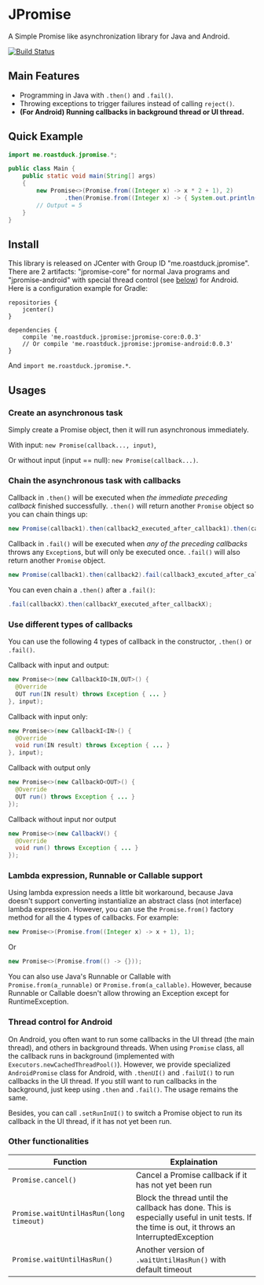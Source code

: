 # JPromise

A Simple Promise like asynchronization library for Java and Android.

[![Build Status](https://travis-ci.org/roastduck/JPromise.svg?branch=master)](https://travis-ci.org/roastduck/JPromise)

## Main Features

- Programming in Java with `.then()` and `.fail()`.
- Throwing exceptions to trigger failures instead of calling `reject()`.
- **(For Android) Running callbacks in background thread or UI thread.**

## Quick Example

```java
import me.roastduck.jpromise.*;

public class Main {
    public static void main(String[] args)
    {
        new Promise<>(Promise.from((Integer x) -> x * 2 + 1), 2)
                .then(Promise.from((Integer x) -> { System.out.println(x); }));
        // Output = 5
    }
}
```

## Install

This library is released on JCenter with Group ID "me.roastduck.jpromise". There are 2 artifacts: "jpromise-core" for normal Java programs and "jpromise-android" with special thread control (see [below](https://github.com/roastduck/JPromise/tree/master#thread-control-for-android)) for Android. Here is a configuration example for Gradle:

```
repositories {
    jcenter()
}

dependencies {
    compile 'me.roastduck.jpromise:jpromise-core:0.0.3'
    // Or compile 'me.roastduck.jpromise:jpromise-android:0.0.3'
}
```

And `import me.roastduck.jpromise.*`.

## Usages

### Create an asynchronous task

Simply create a Promise object, then it will run asynchronous immediately.

With input: `new Promise(callback..., input)`,

Or without input (input == null): `new Promise(callback...)`.

### Chain the asynchronous task with callbacks

Callback in `.then()` will be executed when *the immediate preceding callback* finished successfully. `.then()` will return another `Promise` object so you can chain things up:

```java
new Promise(callback1).then(callback2_executed_after_callback1).then(callback3_executed_after_callback2);
```

Callback in `.fail()` will be executed when *any of the preceding callbacks* throws any `Exception`s, but will only be executed once.  `.fail()` will also return another `Promise` object.

```java
new Promise(callback1).then(callback2).fail(callback3_excuted_after_callback1_or_callback2_throws);
```

You can even chain a `.then()` after a `.fail()`:

```java
.fail(callbackX).then(callbackY_executed_after_callbackX);
```

### Use different types of callbacks

You can use the following 4 types of callback in the constructor, `.then()` or `.fail()`.

Callback with input and output:

```java
new Promise<>(new CallbackIO<IN,OUT>() {
  @Override
  OUT run(IN result) throws Exception { ... }
}, input);
```

Callback with input only:

```java
new Promise<>(new CallbackI<IN>() {
  @Override
  void run(IN result) throws Exception { ... }
}, input);
```

Callback with output only

```java
new Promise<>(new CallbackO<OUT>() {
  @Override
  OUT run() throws Exception { ... }
});
```

Callback without input nor output

```java
new Promise<>(new CallbackV() {
  @Override
  void run() throws Exception { ... }
});
```

### Lambda expression, Runnable or Callable support

Using lambda expression needs a little bit workaround, because Java doesn't support converting instantialize an abstract class (not interface) lambda expression. However, you can use the `Promise.from()` factory method for all the 4 types of callbacks. For example:

```java
new Promise<>(Promise.from((Integer x) -> x + 1), 1);
```

Or

```java
new Promise<>(Promise.from(() -> {}));
```

You can also use Java's Runnable or Callable with `Promise.from(a_runnable)` or `Promise.from(a_callable)`. However, because Runnable or Callable doesn't allow throwing an Exception except for RuntimeException.

### Thread control for Android

On Android, you often want to run some callbacks in the UI thread (the main thread), and others in background threads. When using `Promise` class, all the callback runs in background (implemented with `Executors.newCachedThreadPool()`). However, we provide specialized `AndroidPromise` class for Android, with `.thenUI()` and `.failUI()` to run callbacks in the UI thread. If you still want to run callbacks in the background, just keep using `.then` and `.fail()`. The usage remains the same.

Besides, you can call `.setRunInUI()` to switch a Promise object to run its callback in the UI thread, if it has not yet been run.

### Other functionalities

| Function                                | Explaination                                                                          |
|-----------------------------------------|---------------------------------------------------------------------------------------|
| `Promise.cancel()`                      | Cancel a Promise callback if it has not yet been run                                  |
| `Promise.waitUntilHasRun(long timeout)` | Block the thread until the callback has done. This is especially useful in unit tests. If the time is out, it throws an InterruptedException |
| `Promise.waitUntilHasRun()`             | Another version of `.waitUntilHasRun()` with default timeout                          |
